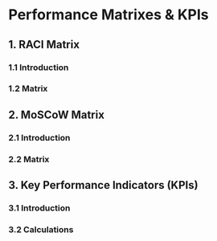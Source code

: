 # Performance Matrixes & KPIs

## 1. RACI Matrix

### 1.1 Introduction

### 1.2 Matrix

## 2. MoSCoW Matrix

### 2.1 Introduction

### 2.2 Matrix

## 3. Key Performance Indicators (KPIs)

### 3.1 Introduction

### 3.2 Calculations